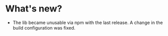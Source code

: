 # What's new?
- The lib became unusable via npm with the last release. A change in the build configuration was fixed.
